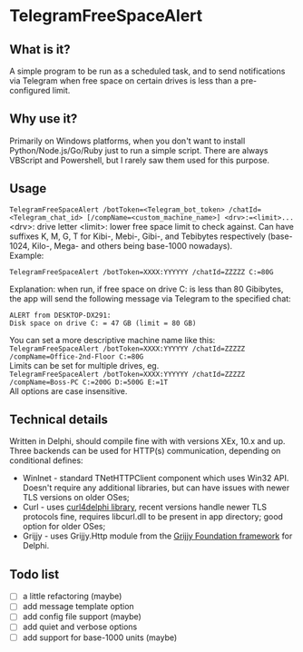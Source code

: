 # TelegramFreeSpaceAlert

## What is it?  
A simple program to be run as a scheduled task, and to send notifications via Telegram when free space on certain drives is less than a pre-configured limit.  
  
## Why use it?  
Primarily on Windows platforms, when you don't want to install Python/Node.js/Go/Ruby just to run a simple script. There are always VBScript and Powershell, but I rarely saw them used for this purpose.
  
## Usage  
```TelegramFreeSpaceAlert /botToken=<Telegram_bot_token> /chatId=<Telegram_chat_id> [/compName=<custom_machine_name>] <drv>:=<limit>...```  
\<drv\>: drive letter
\<limit\>: lower free space limit to check against. Can have suffixes K, M, G, T for Kibi-, Mebi-, Gibi-, and Tebibytes respectively (base-1024, Kilo-, Mega- and others being base-1000 nowadays).  
Example:   
```
TelegramFreeSpaceAlert /botToken=XXXX:YYYYYY /chatId=ZZZZZ C:=80G
```  
Explanation: when run, if free space on drive C: is less than 80 Gibibytes, the app will send the following message via Telegram to the specified chat:  
```
ALERT from DESKTOP-DX291:  
Disk space on drive C: = 47 GB (limit = 80 GB)
```  
You can set a more descriptive machine name like this:   
```TelegramFreeSpaceAlert /botToken=XXXX:YYYYYY /chatId=ZZZZZ /compName=Office-2nd-Floor C:=80G```   
Limits can be set for multiple drives, eg.  
```TelegramFreeSpaceAlert /botToken=XXXX:YYYYYY /chatId=ZZZZZ /compName=Boss-PC C:=200G D:=500G E:=1T```   
All options are case insensitive.   
  
## Technical details  
Written in Delphi, should compile fine with with versions XEx, 10.x and up.  
Three backends can be used for HTTP(s) communication, depending on conditional defines:  
 * WinInet - standard TNetHTTPClient component which uses Win32 API. Doesn't require any additional libraries, but can have issues with newer TLS versions on older OSes;  
 * Curl - uses [curl4delphi library](https://github.com/Mercury13/curl4delphi), recent versions handle newer TLS protocols fine, requires libcurl.dll to be present in app directory; good option for older OSes;  
 * Grijjy - uses Grijjy.Http module from the [Grijjy Foundation framework](https://github.com/grijjy/GrijjyFoundation) for Delphi.
  
## Todo list  
- [ ] a little refactoring (maybe)  
- [ ] add message template option  
- [ ] add config file support (maybe)  
- [ ] add quiet and verbose options  
- [ ] add support for base-1000 units (maybe)  
